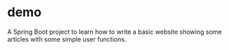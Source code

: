 # demo
A Spring Boot project to learn how to write a basic website showing some articles with some simple user functions.
